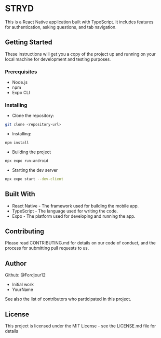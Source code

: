 # STRYD

This is a React Native application built with TypeScript. It includes features for authentication, asking questions, and tab navigation.

## Getting Started

These instructions will get you a copy of the project up and running on your local machine for development and testing purposes.

### Prerequisites

- Node.js
- npm
- Expo CLI

### Installing

- Clone the repository:

```sh
git clone <repository-url>
```

- Installing:

```sh
npm install
```

- Building the project

```sh
npx expo run:android
```

- Starting the dev server

```sh
npx expo start --dev-client

```

## Built With

- React Native - The framework used for building the mobile app.
- TypeScript - The language used for writing the code.
- Expo - The platform used for developing and running the app.

## Contributing

Please read CONTRIBUTING.md for details on our code of conduct, and the process for submitting pull requests to us.

## Author

Github: @Fordjour12

- Initial work
- YourName

See also the list of contributors who participated in this project.

## License

This project is licensed under the MIT License - see the LICENSE.md file for details
